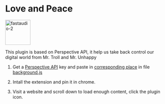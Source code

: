 # Love and Peace

<p align="left">
<img width="80" alt="fastaudio-2" src="https://user-images.githubusercontent.com/31392274/236587723-dd4d4654-874a-4d10-8c71-543fc8b4eba9.jpg">
</p>

This plugin is based on Perspective API, it help us take back control our digital world from Mr. Troll and Mr. Unhappy

1. Get a [Perspective API](https://support.perspectiveapi.com/s/docs-get-started?language=en_US) key and paste in [corresponding place](https://github.com/QuchenFu/chrome-plugin-detoxer/blob/main/Detoxer/background.js#L3) in file [background.js](https://github.com/QuchenFu/chrome-plugin-detoxer/blob/main/Detoxer/background.js)

2. Intall the extension and pin it in chrome.

3. Visit a website and scroll down to load enough content, click the plugin icon.

